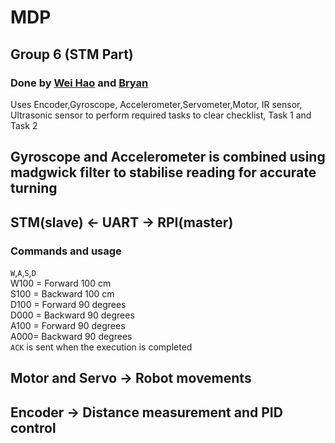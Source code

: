 # MDP
## Group 6 (STM Part)
### Done by [Wei Hao](https://github.com/WeiHaoChin)  and [Bryan](https://github.com/c220142)
 Uses Encoder,Gyroscope, Accelerometer,Servometer,Motor, IR sensor, Ultrasonic sensor to perform required tasks to clear checklist, Task 1 and Task 2 <br />
## Gyroscope and Accelerometer is combined using madgwick filter to stabilise reading for accurate turning <br />
## STM(slave) ← UART → RPI(master) <br />
### Commands and usage
`W`,`A`,`S`,`D` <br />
W100 = Forward 100 cm <br />
S100 = Backward 100 cm <br />
D100 = Forward 90 degrees <br />
D000 = Backward 90 degrees <br />
A100 = Forward 90 degrees <br />
A000= Backward 90 degrees <br />
`ACK` is sent when the execution is completed
## Motor and Servo → Robot movements <br />
## Encoder → Distance measurement and PID control <br />
